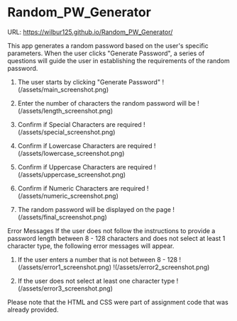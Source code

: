 # Random_PW_Generator

URL: https://wilbur125.github.io/Random_PW_Generator/ 

This app generates a random password based on the user's specific parameters. When the user clicks "Generate Password", a series of questions will guide the user in establishing the requirements of the random password. 

1. The user starts by clicking "Generate Password"
!(/assets/main_screenshot.png)

2. Enter the number of characters the random password will be
!(/assets/length_screenshot.png)

3. Confirm if Special Characters are required
!(/assets/special_screenshot.png)

4. Confirm if Lowercase Characters are required
!(/assets/lowercase_screenshot.png)

5. Confirm if Uppercase Characters are required
!(/assets/uppercase_screenshot.png)

6. Confirm if Numeric Characters are required
!(/assets/numeric_screenshot.png)

7. The random password will be displayed on the page
!(/assets/final_screenshot.png)

Error Messages
If the user does not follow the instructions to provide a password length between 8 - 128 characters and does not select at least 1 character type, the following error messages will appear. 

1. If the user enters a number that is not between 8 - 128
!(/assets/error1_screenshot.png)
!(/assets/error2_screenshot.png)

2. If the user does not select at least one character type
!(/assets/error3_screenshot.png)

Please note that the HTML and CSS were part of assignment code that was already provided. 



